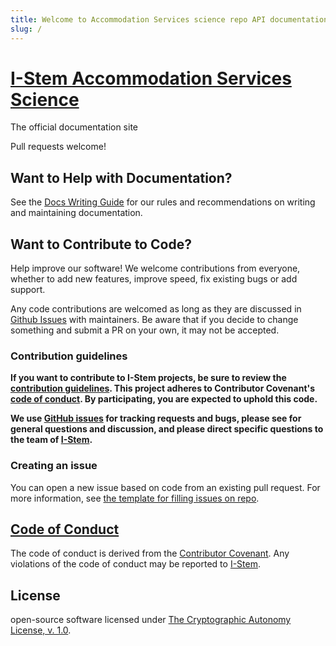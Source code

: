 ```yaml
---
title: Welcome to Accommodation Services science repo API documentation
slug: /
---
```




# [I-Stem Accommodation Services Science](https://github.com/I-Stem/science)

The official documentation site



Pull requests welcome!

## Want to Help with Documentation?

See the [Docs Writing Guide](https://i-stem.github.io/contributing/writing_guide) for our rules and recommendations on writing and maintaining documentation.

## Want to Contribute to Code?

Help improve our software! We welcome contributions from everyone, whether to add new features, improve speed, fix existing bugs or add support.

Any code contributions are welcomed as long as they are discussed in [Github Issues](https://github.com/I-Stem/science/issues) with maintainers. Be aware that if you decide to change something and submit a PR on your own, it may not be accepted.

### Contribution guidelines

**If you want to contribute to I-Stem projects, be sure to review the
[contribution guidelines](https://i-stem.github.io/contributing/index). This project adheres to Contributor Covenant's
[code of conduct](https://i-stem.github.io/contributing/code_of_conduct). By participating, you are expected to
uphold this code.**

**We use [GitHub issues](https://github.com/I-Stem/science/issues) for
tracking requests and bugs, please see for general questions and discussion, and please direct specific questions to the team of
[I-Stem](mailto:info@inclusivestem.org).**

### Creating an issue

You can open a new issue based on code from an existing pull request. For more information, see [the template for filling issues on repo](https://github.com/I-Stem/science).

## [Code of Conduct](https://i-stem.github.io/contributing/code_of_conduct)

The code of conduct is derived from the [Contributor Covenant](https://www.contributor-covenant.org). Any violations of the code of conduct may be reported to [I-Stem](mailto:info@inclusivestem.org).

## License

open-source software licensed under [The Cryptographic Autonomy License, v. 1.0](https://github.com/I-Stem/science/blob/main/license.md).
